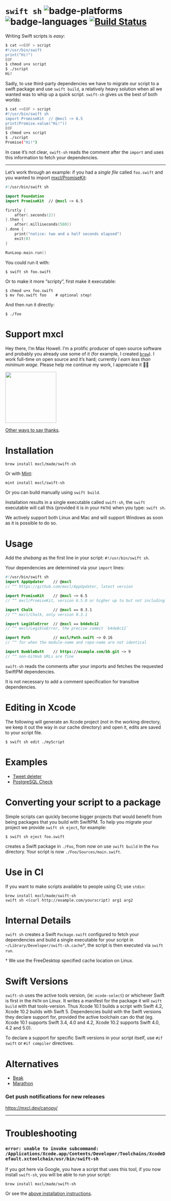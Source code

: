 # `swift sh` ![badge-platforms] ![badge-languages] [![Build Status](https://travis-ci.com/mxcl/swift-sh.svg)](https://travis-ci.com/mxcl/swift-sh)

Writing Swift scripts is *easy*:

```sh
$ cat <<EOF > script
#!/usr/bin/swift
print("Hi!")
EOF
$ chmod u+x script
$ ./script
Hi!
```

Sadly, to use third-party dependencies we have to migrate our script to a swift
package and use `swift build`, a relatively heavy solution when all we wanted
was to whip up a quick script. `swift-sh` gives us the best of both worlds:

```sh
$ cat <<EOF > script
#!/usr/bin/swift sh
import PromiseKit  // @mxcl ~> 6.5
print(Promise.value("Hi!"))
EOF
$ chmod u+x script
$ ./script
Promise("Hi!")
```

In case it’s not clear, `swift-sh` reads the comment after the `import` and
uses this information to fetch your dependencies.

---

Let’s work through an example: if you had a *single file* called `foo.swift`
and you wanted to import [mxcl/PromiseKit](https://github.com/mxcl/PromiseKit):

```swift
#!/usr/bin/swift sh

import Foundation
import PromiseKit  // @mxcl ~> 6.5

firstly {
    after(.seconds(2))
}.then {
    after(.milliseconds(500))
}.done {
    print("notice: two and a half seconds elapsed")
    exit(0)
}

RunLoop.main.run()
```

You could run it with:

```
$ swift sh foo.swift
```

Or to make it more “scripty”, first make it executable:

```
$ chmod u+x foo.swift
$ mv foo.swift foo    # optional step!
```

And then run it directly:

```
$ ./foo
```

# Support mxcl

Hey there, I’m Max Howell. I’m a prolific producer of open source software and
probably you already use some of it (for example, I created [`brew`]). I work
full-time on open source and it’s hard; currently *I earn less than minimum
wage*. Please help me continue my work, I appreciate it 🙏🏻

<a href="https://www.patreon.com/mxcl">
	<img src="https://c5.patreon.com/external/logo/become_a_patron_button@2x.png" width="160">
</a>

[Other ways to say thanks](http://mxcl.dev/#donate).

[`brew`]: https://brew.sh

# Installation

```
brew install mxcl/made/swift-sh
```

Or with [Mint](https://github.com/yonaskolb/Mint):

```
mint install mxcl/swift-sh
```

Or you can build manually using `swift build`.

Installation results in a single executable called `swift-sh`, the `swift`
executable will call this (provided it is in your `PATH`) when you type:
`swift sh`.

We actively support both Linux and Mac and will support Windows as soon as it is
possible to do so.

# Usage

Add the *shebang* as the first line in your script: `#!/usr/bin/swift sh`.

Your dependencies are determined via your `import` lines:

```swift
#!/usr/bin/swift sh
import AppUpdater    // @mxcl
// ^^ https://github.com/mxcl/AppUpdater, latest version

import PromiseKit    // @mxcl ~> 6.5
// ^^ mxcl/PromiseKit, version 6.5.0 or higher up to but not including 7.0.0 or higher

import Chalk         // @mxcl == 0.3.1
// ^^ mxcl/Chalk, only version 0.3.1

import LegibleError  // @mxcl == b4de8c12
// ^^ mxcl/LegibleError, the precise commit `b4de8c12`

import Path          // mxcl/Path.swift ~> 0.16
// ^^ for when the module-name and repo-name are not identical

import BumbleButt    // https://example.com/bb.git ~> 9
// ^^ non-GitHub URLs are fine
```

`swift-sh` reads the comments after your imports and fetches the requested
SwiftPM dependencies.

It is not necessary to add a comment specification for transitive dependencies.

# Editing in Xcode

The following will generate an Xcode project (not in the working directory, we
keep it out the way in our cache directory) and open it, edits are saved to your
script file.

```
$ swift sh edit ./myScript
```

# Examples

* [Tweet deleter](https://gist.github.com/mxcl/002c3514d50b73287c89268c45662394)
* [PostgreSQL Check](https://gist.github.com/joscdk/c4b89add26509c6dfabf84974e62543d)

# Converting your script to a package

Simple scripts can quickly become bigger projects that would benefit from being 
packages that you build with SwiftPM. To help you migrate your project we 
provide `swift sh eject`, for example:

    $ swift sh eject foo.swift

creates a Swift package in `./Foo`, from now on use `swift build` in the
`Foo` directory. Your script is now `./Foo/Sources/main.swift`.

# Use in CI

If you want to make scripts available to people using CI; use `stdin`:

    brew install mxcl/made/swift-sh
    swift sh <(curl http://example.com/yourscript) arg1 arg2

# Internal Details

`swift sh` creates a Swift `Package.swift` configured to fetch your dependencies
and build a single executable for your script in `~/Library/Developer/swift-sh.cache`†,
the script is then executed via `swift run`.

† We use the FreeDesktop specified cache location on Linux.

# Swift Versions

`swift-sh` uses the active tools version, (ie: `xcode-select`) or whichever
Swift is first in the `PATH` on Linux. It writes a manifest for the package
it will `swift build` with that tools-version. Thus Xcode 10.1 builds a script
with Swift 4.2, Xcode 10.2 builds with Swift 5. Dependencies build with the
Swift versions they declare support for, provided the active toolchain can do
that (eg. Xcode 10.1 supports Swift 3.4, 4.0 and 4.2, Xcode 10.2 supports
Swift 4.0, 4.2 and 5.0).

To declare a support for specific Swift versions in your script itself, use
`#if swift` or `#if compiler` directives.

# Alternatives

* [Beak](https://github.com/yonaskolb/Beak)
* [Marathon](https://github.com/JohnSundell/Marathon)

### Get push notifications for new releases

https://mxcl.dev/canopy/

---

# Troubleshooting

### `error: unable to invoke subcommand: /Applications/Xcode.app/Contents/Developer/Toolchains/XcodeDefault.xctoolchain/usr/bin/swift-sh`

If you got here via Google, you have a script that uses this tool, if you now
install `swift-sh`, you will be able to run your script:

    brew install mxcl/made/swift-sh

Or see the [above installation instructions](#Installation).

[badge-platforms]: https://img.shields.io/badge/platforms-macOS%20%7C%20Linux-lightgrey.svg
[badge-languages]: https://img.shields.io/badge/swift-4.2%20%7C%205.0-orange.svg
